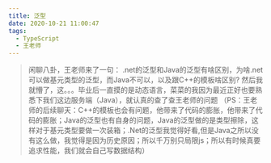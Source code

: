 ```yaml
---
title: 泛型
date: 2020-10-21 11:00:47
tags:
  - TypeScript
  - 王老师
---
```


>闲聊八卦，王老师来了一句：
.net的泛型和Java的泛型有啥区别，为啥.net可以做基元类型的泛型，而Java不可以，以及跟C++的模板啥区别?
然后我就懵了，这。。。毕业后一直摸的是动态语言，菜菜的我因为最近正好也要熟悉下我们这边服务端（Java），就认真的查了查王老师的问题
（PS：王老师的后续聊天：C++的模板也会有问题，他带来了代码的膨胀，他带来了代码的膨胀；Java的泛型也有自身的问题，Java的泛型做的是类型擦除，这样对于基元类型要做一次装箱；.Net的泛型我觉得好看,但是Java之所以没有这么做，我觉得是因为历史原因；所以千万别只局限js；所以有时候真要追求性能，我们就会自己写数据结构）
